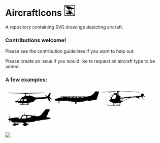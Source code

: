 # AircraftIcons <img src="./icon.svg" width="35">

A repository containing SVG drawings depicting aircraft.


### Contributions welcome!
Please see the contribution guidelines if you want to help out.

Please create an issue if you would like to request an aircraft type to be added.

### A few examples:
<img src="./b06.svg" width="150"><img src="./js41.svg" width="150"><img src="./h269.svg" width="150"><img src="./toba.svg" width="150">

<img src="https://licensebuttons.net/l/by-nc-sa/4.0/88x31.png" height="25">
